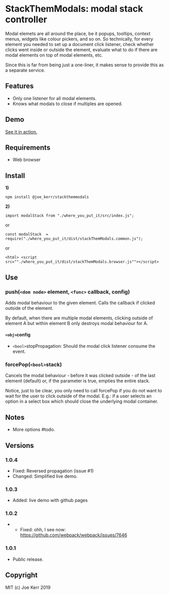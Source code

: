 # StackThemModals: modal stack controller

Modal elemets are all around the place, be it popups, tooltips, context menus, widgets like colour pickers, and so on. So technically, for every element you needed to set up a document click listener, check whether clicks went inside or outside the element, evaluate what to do if there are modal elements on top of modal elements, etc.

Since this is far from being just a one-liner, it makes sense to provide this as a separate service.


## Features
- Only one listener for all modal elements.
- Knows what modals to close if multiples are opened.


## Demo

[See it in action.](https://joe-kerr.github.io/stackThemModals/)


## Requirements

- Web browser


## Install

**1)**
```
npm install @joe_kerr/stackthemmodals
```

**2)**

```
import modalStack from "./where_you_put_it/src/index.js";
```

or

```
const modalStack  = require("./where_you_put_it/dist/stackThemModals.common.js");
```

or

```
<html> <script src=""./where_you_put_it/dist/stackThemModals.browser.js""></script>
```


## Use

### push(`<dom node>` element, `<func>` callback, config)

Adds modal behaviour to the given element. Calls the callback if clicked outside of the element.

By default, when there are multiple modal elements, clicking outside of element A but within element B only destroys modal behaviour for A.

#### `<obj>`config

- `<bool>`stopPropagation: Should the modal click listener consume the event.

### forcePop(`<bool>`stack)

Cancels the modal behaviour - before it was clicked outside - of the last element (default) or, if the parameter is true, empties the entire stack.

Notice, just to be clear, you only need to call forcePop if you do not want to wait for the user to click outside of the modal. E.g.: if a user selects an option in a select box which should close the underlying modal container.


## Notes
- More options #todo.


## Versions

### 1.0.4
- Fixed: Reversed propagation (issue #1)
- Changed: Simplified live demo.

### 1.0.3
- Added: live demo with github pages

### 1.0.2
- - Fixed: ohh, I see now: https://github.com/webpack/webpack/issues/7646

### 1.0.1 
- Public release.


## Copyright

MIT (c) Joe Kerr 2019

